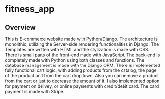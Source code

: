 # fitness_app
## Overview
This is E-commerce website made with Python/Django. The architecture is monolithic, utilizing the Server-side rendering functionalities in Django. The Templates are written with HTML and the stylization is made with
CSS. There is small parts of the front-end made with JavaScript. The back-end is completely made with Python using both classes and functions. The database management is made with the Django ORM. There is 
implemented fully functional cart logic, with adding products from the catalog, the page of the product and from the cart dropdown. Also you can remove a product from the cart or just to decrease the amount of it.
I also implemented option for payment on delivey, or online payments with credit/debit card. The card payment is made with Stripe.
